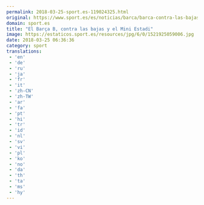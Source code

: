 ```yaml
---
permalink: 2018-03-25-sport.es-119024325.html
original: https://www.sport.es/es/noticias/barca/barca-contra-las-bajas-mini-estadi-6714249?utm_source=rss-noticias&utm_medium=feed&utm_campaign=barca
domain: sport.es
title: "El Barça B, contra las bajas y el Mini Estadi"
image: https://estaticos.sport.es/resources/jpg/6/0/1521925059006.jpg
date: 2018-03-25 06:36:36
category: sport
translations: 
 - 'en'
 - 'de'
 - 'ru'
 - 'ja'
 - 'fr'
 - 'it'
 - 'zh-CN'
 - 'zh-TW'
 - 'ar'
 - 'fa'
 - 'pt'
 - 'hi'
 - 'tr'
 - 'id'
 - 'nl'
 - 'sv'
 - 'vi'
 - 'pl'
 - 'ko'
 - 'no'
 - 'da'
 - 'th'
 - 'ta'
 - 'ms'
 - 'hy'
---
```


